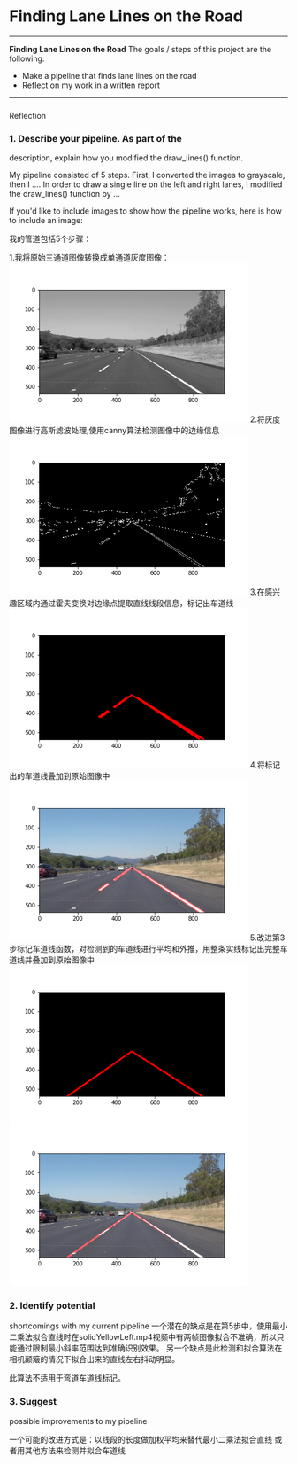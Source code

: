 # **Finding Lane Lines on the Road** 


---

**Finding Lane
Lines on the Road**
The goals / steps of this project are the following:
* Make
a pipeline that
finds lane lines on the road
* Reflect on my work in a written
report






---
###
Reflection

### 1. Describe your pipeline. As part of the
description,
explain
how you modified the draw_lines() function.

My pipeline
consisted of 5
steps.
First, I converted the images to grayscale, then I ....
In order to draw
a
single line on the left and right lanes, I modified the
draw_lines() function
by
...

If you'd like to include images to show how the
pipeline works, here is
how
to include an image: 

我的管道包括5个步骤：

1.我将原始三通道图像转换成单通道灰度图像：
![gray_image](./writeup_images/gray_image.png)
2.将灰度图像进行高斯滤波处理,使用canny算法检测图像中的边缘信息
![edges_image](./writeup_images/edges_image.png)
3.在感兴趣区域内通过霍夫变换对边缘点提取直线线段信息，标记出车道线
![line_edges1_image](./writeup_images/line_edges1_image.png)
4.将标记出的车道线叠加到原始图像中
![line1_image](./writeup_images/line1_image.png)
5.改进第3步标记车道线函数，对检测到的车道线进行平均和外推，用整条实线标记出完整车道线并叠加到原始图像中
![line_edges2_image](./writeup_images/line_edges2_image.png)
![line2_image](./writeup_images/line2_image.png)

### 2. Identify potential
shortcomings with
my current pipeline
一个潜在的缺点是在第5步中，使用最小二乘法拟合直线时在solidYellowLeft.mp4视频中有两帧图像拟合不准确，所以只能通过限制最小斜率范围达到准确识别效果。
另一个缺点是此检测和拟合算法在相机颠簸的情况下拟合出来的直线左右抖动明显。

此算法不适用于弯道车道线标记。


### 3. Suggest
possible
improvements to my pipeline

一个可能的改进方式是：以线段的长度做加权平均来替代最小二乘法拟合直线
或者用其他方法来检测并拟合车道线
